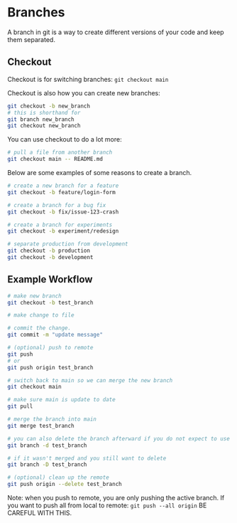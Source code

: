 # Branches

A branch in git is a way to create different versions of your code and keep them
separated.

## Checkout

Checkout is for switching branches: ``git checkout main``

Checkout is also how you can create new branches:
```bash
git checkout -b new_branch
# this is shorthand for
git branch new_branch
git checkout new_branch
```

You can use checkout to do a lot more:
```bash
# pull a file from another branch
git checkout main -- README.md
```


Below are some examples of some reasons to create a branch.

```bash
# create a new branch for a feature
git checkout -b feature/login-form

# create a branch for a bug fix
git checkout -b fix/issue-123-crash

# create a branch for experiments
git checkout -b experiment/redesign

# separate production from development
git checkout -b production
git checkout -b development
```

## Example Workflow
```bash
# make new branch
git checkout -b test_branch

# make change to file

# commit the change.
git commit -m "update message"

# (optional) push to remote
git push
# or
git push origin test_branch

# switch back to main so we can merge the new branch
git checkout main

# make sure main is update to date
git pull

# merge the branch into main
git merge test_branch

# you can also delete the branch afterward if you do not expect to use it
git branch -d test_branch

# if it wasn't merged and you still want to delete
git branch -D test_branch

# (optional) clean up the remote
git push origin --delete test_branch
```

Note: when you push to remote, you are only pushing the active branch.
If you want to push all from local to remote: ``git push --all origin`` BE CAREFUL WITH THIS.

